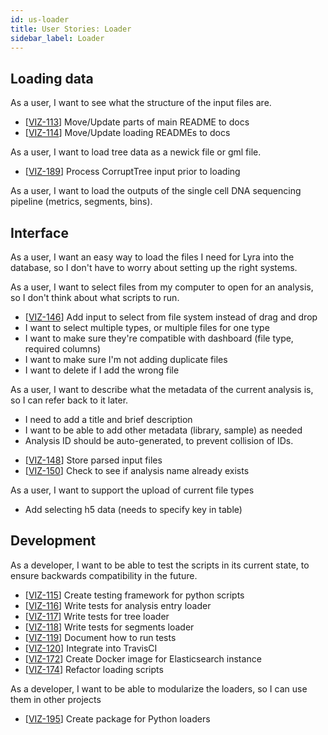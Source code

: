 ```yaml
---
id: us-loader
title: User Stories: Loader
sidebar_label: Loader
---
```


## Loading data

As a user, I want to see what the structure of the input files are.

- [[VIZ-113](https://shahcompbio.atlassian.net/browse/VIZ-113)] Move/Update parts of main README to docs
- [[VIZ-114](https://shahcompbio.atlassian.net/browse/VIZ-114)] Move/Update loading READMEs to docs

As a user, I want to load tree data as a newick file or gml file.

- [[VIZ-189](https://shahcompbio.atlassian.net/browse/VIZ-189)] Process CorruptTree input prior to loading

As a user, I want to load the outputs of the single cell DNA sequencing pipeline (metrics, segments, bins).

## Interface

As a user, I want an easy way to load the files I need for Lyra into the database, so I don't have to worry about setting up the right systems.

As a user, I want to select files from my computer to open for an analysis, so I don't think about what scripts to run.

- [[VIZ-146](https://shahcompbio.atlassian.net/browse/VIZ-146)] Add input to select from file system instead of drag and drop
- I want to select multiple types, or multiple files for one type
- I want to make sure they're compatible with dashboard (file type, required columns)
- I want to make sure I'm not adding duplicate files
- I want to delete if I add the wrong file

As a user, I want to describe what the metadata of the current analysis is, so I can refer back to it later.

- I need to add a title and brief description
- I want to be able to add other metadata (library, sample) as needed
- Analysis ID should be auto-generated, to prevent collision of IDs.

* [[VIZ-148](https://shahcompbio.atlassian.net/browse/VIZ-148)] Store parsed input files
* [[VIZ-150](https://shahcompbio.atlassian.net/browse/VIZ-150)] Check to see if analysis name already exists

As a user, I want to support the upload of current file types

- Add selecting h5 data (needs to specify key in table)

## Development

As a developer, I want to be able to test the scripts in its current state, to ensure backwards compatibility in the future.

- [[VIZ-115](https://shahcompbio.atlassian.net/browse/VIZ-115)] Create testing framework for python scripts
- [[VIZ-116](https://shahcompbio.atlassian.net/browse/VIZ-116)] Write tests for analysis entry loader
- [[VIZ-117](https://shahcompbio.atlassian.net/browse/VIZ-117)] Write tests for tree loader
- [[VIZ-118](https://shahcompbio.atlassian.net/browse/VIZ-118)] Write tests for segments loader
- [[VIZ-119](https://shahcompbio.atlassian.net/browse/VIZ-119)] Document how to run tests
- [[VIZ-120](https://shahcompbio.atlassian.net/browse/VIZ-120)] Integrate into TravisCI
- [[VIZ-172](https://shahcompbio.atlassian.net/browse/VIZ-172)] Create Docker image for Elasticsearch instance
- [[VIZ-174](https://shahcompbio.atlassian.net/browse/VIZ-174)] Refactor loading scripts

As a developer, I want to be able to modularize the loaders, so I can use them in other projects

- [[VIZ-195](https://shahcompbio.atlassian.net/browse/VIZ-195)] Create package for Python loaders
